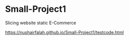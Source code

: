 # Small-Project1
Slicing website static E-Commerce 

https://nushairfalah.github.io/Small-Project1/testcode.html
